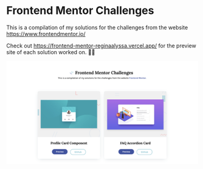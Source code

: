 # Frontend Mentor Challenges

This is a compilation of my solutions for the challenges from the website https://www.frontendmentor.io/

Check out https://frontend-mentor-reginaalyssa.vercel.app/ for the preview site of each solution worked on. 👩‍💻

![Frontend Mentor Homepage Preview](./images/preview.png)